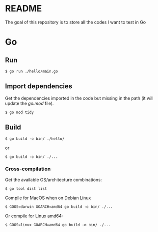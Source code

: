 # README

The goal of this repository is to store all the codes I want to test in Go

# Go
## Run

    $ go run ./hello/main.go

## Import dependencies
Get the dependencies imported in the code but missing in the path (it will update the *go.mod* file).

    $ go mod tidy


## Build
    $ go build -o bin/ ./hello/
    
or

    $ go build -o bin/ ./...
    
### Cross-compilation
Get the available OS/architecture combinations:

    $ go tool dist list

Compile for MacOS when on Debian Linux
    
    $ GOOS=darwin GOARCH=amd64 go build -o bin/ ./...
    
Or compile for Linux amd64:

    $ GOOS=linux GOARCH=amd64 go build -o bin/ ./...